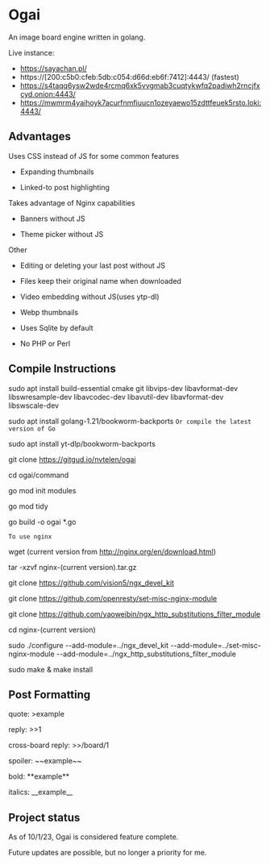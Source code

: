 # Ogai

An image board engine written in golang.

Live instance:

- https://sayachan.pl/ 
- https://[200:c5b0:cfeb:5db:c054:d66d:eb6f:7412]:4443/ (fastest)
- https://s4taqq6ysw2wde4rcmq6xk5vvgmab3cuqtykwfq2padiwh2rncjfxcyd.onion:4443/
- https://mwmrm4yaihoyk7acurfnmfiuucn1ozeyaewo15zdttfeuek5rsto.loki:4443/

## Advantages

Uses CSS instead of JS for some common features

- Expanding thumbnails

- Linked-to post highlighting 

Takes advantage of Nginx capabilities

- Banners without JS

- Theme picker without JS

Other

- Editing or deleting your last post without JS

- Files keep their original name when downloaded 

- Video embedding without JS(uses ytp-dl) 

- Webp thumbnails 

- Uses Sqlite by default 

- No PHP or Perl

## Compile Instructions
sudo apt install build-essential cmake git libvips-dev libavformat-dev libswresample-dev libavcodec-dev libavutil-dev libavformat-dev libswscale-dev

sudo apt install golang-1.21/bookworm-backports
`Or compile the latest version of Go`

sudo apt install yt-dlp/bookworm-backports

git clone https://gitgud.io/nvtelen/ogai

cd ogai/command

go mod init modules

go mod tidy 

go build -o ogai *.go

`To use nginx`

wget (current version from http://nginx.org/en/download.html)

tar -xzvf nginx-(current version).tar.gz

git clone https://github.com/vision5/ngx_devel_kit

git clone https://github.com/openresty/set-misc-nginx-module

git clone https://github.com/yaoweibin/ngx_http_substitutions_filter_module

cd nginx-(current version)

sudo ./configure --add-module=../ngx_devel_kit --add-module=../set-misc-nginx-module --add-module=../ngx_http_substitutions_filter_module

sudo make & make install 

## Post Formatting
quote: >example

reply: >>1

cross-board reply: >>/board/1

spoiler: \~\~example\~\~

bold: \*\*example\*\*

italics: \_\_example\_\_

## Project status
As of 10/1/23, Ogai is considered feature complete. 

Future updates are possible, but no longer a priority for me.
